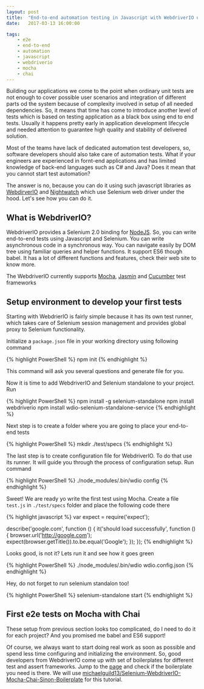 ```yaml
---
layout: post
title:  "End-to-end automation testing in Javascript with WebdriverIO using Mocha and Chai"
date:   2017-03-13 16:00:00

tags:
    - e2e
    - end-to-end
    - automation
    - javascript
    - webdriverio
    - mocha
    - chai
---
```


Building our applications we come to the point when ordinary unit tests are not enough to cover possible user scenarios and integration of different parts od the system because of complexity involved in setup of all needed dependencies. So, it means that time has come to introduce another level of tests which is based on testing application as a black box using end to end tests. Usually it happens pretty early in application development lifecycle and needed attention to guarantee high quality and stability of delivered solution.

Most of the teams have lack of dedicated automation test developers, so, software developers should also take care of automation tests. What if your engineers are experienced in fornt-end applications and has limited knowledge of back-end languages such as C# and Java? Does it mean that you cannot start test automation?

The answer is no, because you can do it using such javascript libraries as [WebdirverIO](http://webdriver.io) and [Nightwatch](http://nightwatchjs.org) which use Selenium web driver under the hood. Let's see how you can do it.

## What is WebdriverIO?

WebdriverIO provides a Selenium 2.0 binding for [NodeJS](https://nodejs.org). So, you can write end-to-end tests using Javascript and Selenium. You can write asynchronous code in a synchronous way. You can navigate easily by DOM tree using familiar queries and helper functions. It support ES6 though babel. It has a lot of different functions and features, check their web site to know more.

The WebdriverIO currently supports [Mocha](), [Jasmin]() and [Cucumber]() test frameworks

## Setup environment to develop your first tests

Starting with WebdrierIO is fairly simple because it has its own test runner, which takes care of Selenium session management and provides global proxy to Selenium functionality.

Initialize a `package.json` file in your working directory using following command

{% highlight PowerShell %}
npm init
{% endhighlight %}

This command will ask you several questions and generate file for you.

Now it is time to add WebdriverIO and Selenium standalone to your project. Run

{% highlight PowerShell %}
npm install -g selenium-standalone
npm install webdriverio
npm install wdio-selenium-standalone-service
{% endhighlight %}

Next step is to create a folder where you are going to place your end-to-end tests

{% highlight PowerShell %}
mkdir ./test/specs
{% endhighlight %}

The last step is to create configuration file for WebdriverIO. To do that use its runner. It will guide you through the process of configuration setup. Run command

{% highlight PowerShell %}
./node_modules/.bin/wdio config
{% endhighlight %}

Sweet! We are ready yo write the first test using Mocha. Create a file `test.js` in `./test/specs` folder and place the following code there

{% highlight javascript %}
var expect = require('expect');

describe('google.com', function () {
    it('should load successfully', function () {
        browser.url('http://google.com');
        expect(browser.getTitle()).to.be.equal('Google');
    });
});
{% endhighlight %}

Looks good, is not it? Lets run it and see how it goes green

{% highlight PowerShell %}
./node_modules/.bin/wdio wdio.config.json
{% endhighlight %}

Hey, do not forget to run selenium standalon too!

{% highlight PowerShell %}
selenium-standalone start
{% endhighlight %}

## First e2e tests on Mocha with Chai

These setup from previous section looks too complicated, do I need to do it for each project? And you promised me babel and ES6 support!

Of course, we always want to start doing real work as soon as possible and spend less time configuring and initializing the environment. So, good developers from WebdriverIO come up with set of boilerplates for different test and assert frameworks. Jump to the [page](http://webdriver.io/guide/getstarted/boilerplate.html) and check if the boilerplate you need is there. We will use [michaelguild13/Selenium-WebdriverIO-Mocha-Chai-Sinon-Boilerplate](https://github.com/michaelguild13/Selenium-WebdriverIO-Mocha-Chai-Sinon-Boilerplate) for this tutorial.

